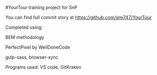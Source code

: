 #YourTour training project for SnP

You can find full commit story at https://github.com/smi747/YourTour

Completed using:

BEM methodology

PerfectPixel by WellDoneCode

gulp-sass, browser-sync

Programs used: VS code, GitKraken
